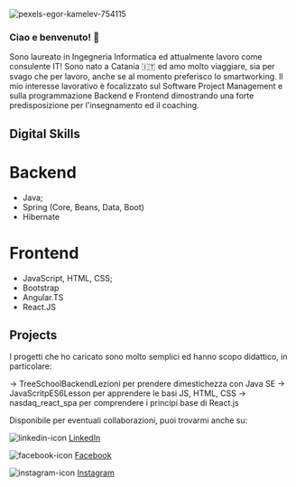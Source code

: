 ![pexels-egor-kamelev-754115](https://user-images.githubusercontent.com/65085829/96905581-ea18a400-1498-11eb-8f3b-a8bae21c4bfa.jpg)

### Ciao e benvenuto! 👋

Sono laureato in Ingegneria Informatica ed attualmente lavoro come consulente IT! Sono nato a Catania 🇮🇹  ed amo molto viaggiare, sia per svago che per lavoro, anche se al momento preferisco lo smartworking. Il mio interesse lavorativo è focalizzato sul Software Project Management e sulla programmazione Backend e Frontend dimostrando una forte predisposizione per l'insegnamento ed il coaching.

## Digital Skills

# Backend
- Java;
- Spring (Core, Beans, Data, Boot)
- Hibernate

# Frontend
- JavaScript, HTML, CSS;
- Bootstrap
- Angular.TS
- React.JS


## Projects

I progetti che ho caricato sono molto semplici ed hanno scopo didattico, in particolare:

-> TreeSchoolBackendLezioni per prendere dimestichezza con Java SE
-> JavaScritpES6Lesson per apprendere le basi JS, HTML, CSS
-> nasdaq_react_spa per comprendere i principi base di React.js


Disponibile per eventuali collaborazioni, puoi trovarmi anche su:

![linkedin-icon](https://user-images.githubusercontent.com/65085829/96911615-5dbeaf00-14a1-11eb-8821-13ef66296fe5.png) <a href="https://www.linkedin.com/in/gianmarcopolizzi/" rel="nofollow">LinkedIn</a>

![facebook-icon](https://user-images.githubusercontent.com/65085829/96912717-133e3200-14a3-11eb-852c-194af83a51dc.png) <a href="https://www.facebook.com/gianmarco.polizzi.3/" rel="nofollow">Facebook</a>

![instagram-icon](https://user-images.githubusercontent.com/65085829/96913346-c870ea00-14a3-11eb-927b-38ab32b26cda.jpeg) 
<a href="https://www.instagram.com/gianpolizzi/?hl=it" rel="nofollow">Instagram</a>
